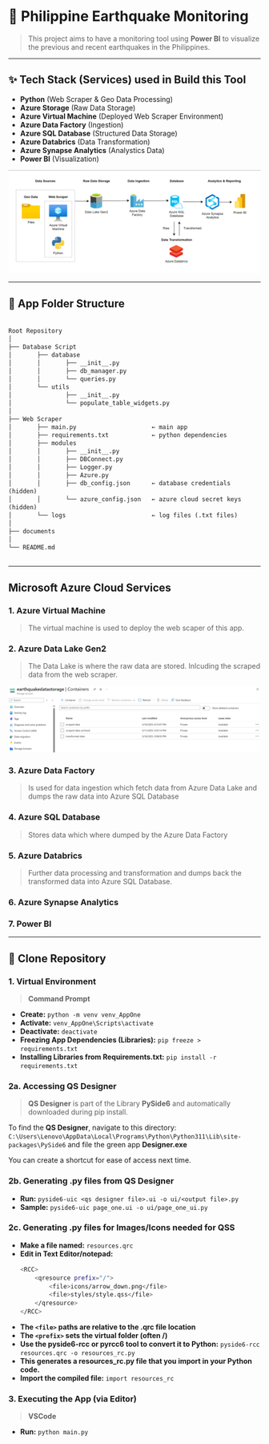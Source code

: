 # 🚀 Philippine Earthquake Monitoring

> This project aims to have a monitoring tool using **Power BI** to visualize the previous and recent earthquakes in the Philippines.

---
## ✨ Tech Stack (Services) used in Build this Tool
- **Python** (Web Scraper & Geo Data Processing)
- **Azure Storage** (Raw Data Storage)
- **Azure Virtual Machine** (Deployed Web Scraper Environment)
- **Azure Data Factory** (Ingestion)
- **Azure SQL Database** (Structured Data Storage)
- **Azure Databrics** (Data Transformation)
- **Azure Synapse Analytics** (Analystics Data)
- **Power BI** (Visualization)

![alt text](documents/project_model.png)

---


## 📂 App Folder Structure
<pre><code>
Root Repository
│
├── Database Script
│       ├── database
│       │       ├── __init__.py
│       │       ├── db_manager.py
│       │       └── queries.py
│       └── utils
│               ├── __init__.py
│               └── populate_table_widgets.py
│
├── Web Scraper
│       ├── main.py                     ← main app
│       ├── requirements.txt            ← python dependencies
│       ├── modules
│       │       ├── __init__.py
│       │       ├── DBConnect.py
│       │       ├── Logger.py
│       │       ├── Azure.py
│       │       ├── db_config.json      ← database credentials (hidden)
│       │       └── azure_config.json   ← azure cloud secret keys (hidden)
│       └── logs                        ← log files (.txt files)
│
├── documents
│                        
└── README.md

</code></pre>

--- 

## Microsoft Azure Cloud Services

### 1. Azure Virtual Machine
> The virtual machine is used to deploy the web scaper of this app.

### 2. Azure Data Lake Gen2
> The Data Lake is where the raw data are stored. Inlcuding the scraped data from the web scraper.

![alt text](documents/azure_data_lake.png)



### 3. Azure Data Factory
> Is used for data ingestion which fetch data from Azure Data Lake and dumps the raw data into Azure SQL Database

### 4. Azure SQL Database
> Stores data which where dumped by the Azure Data Factory

### 5. Azure Databrics
> Further data processing and transformation and dumps back the transformed data into Azure SQL Database.

### 6. Azure Synapse Analytics

### 7. Power BI

---

## 🔧 Clone Repository

### 1. Virtual Environment
> **Command Prompt** 

- **Create:** ``python -m venv venv_AppOne``
- **Activate:** ``venv_AppOne\Scripts\activate``
- **Deactivate:** ``deactivate``
- **Freezing App Dependencies (Libraries):** ``pip freeze > requirements.txt ``
- **Installing Libraries from Requirements.txt:** ``pip install -r requirements.txt``

### 2a. Accessing QS Designer
> **QS Designer** is part of the Library **PySide6** and automatically downloaded during pip install.

To find the **QS Designer**, navigate to this directory:
```C:\Users\Lenovo\AppData\Local\Programs\Python\Python311\Lib\site-packages\PySide6``` and file the green app **Designer.exe**

You can create a shortcut for ease of access next time.


### 2b. Generating .py files  from QS Designer
- **Run:** ``pyside6-uic <qs designer file>.ui -o ui/<output file>.py``
- **Sample:** ``pyside6-uic page_one.ui -o ui/page_one_ui.py``

### 2c. Generating .py files for Images/Icons needed for QSS
- **Make a file named:** ``resources.qrc``
- **Edit in Text Editor/notepad:** 
    ```bash
    <RCC>
        <qresource prefix="/">
            <file>icons/arrow_down.png</file>
            <file>styles/style.qss</file>
        </qresource>
    </RCC>
    ```
- **The `<file>` paths are relative to the .qrc file location**
- **The `<prefix>` sets the virtual folder (often /)**
- **Use the pyside6-rcc or pyrcc6 tool to convert it to Python:** ``pyside6-rcc resources.qrc -o resources_rc.py``
- **This generates a resources_rc.py file that you import in your Python code.**
- **Import the compiled file:** `import resources_rc`

### 3. Executing the App (via Editor)
> **VSCode**
- **Run:** ``python main.py``

